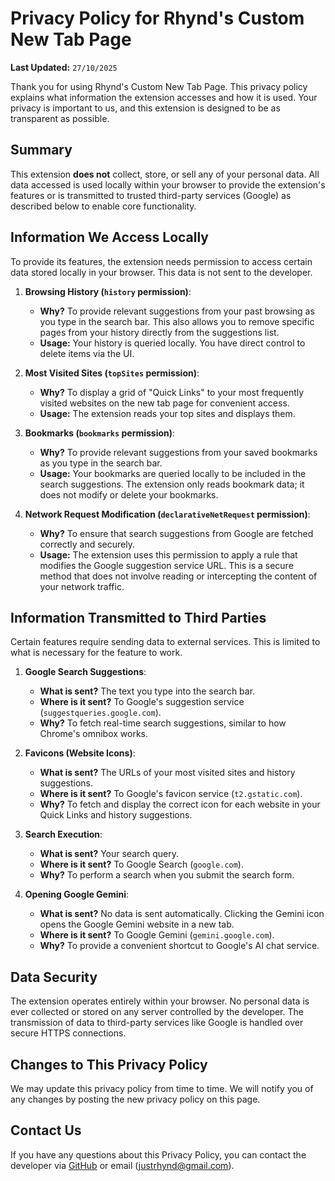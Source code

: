 # Privacy Policy for Rhynd's Custom New Tab Page

**Last Updated:** `27/10/2025`

Thank you for using Rhynd's Custom New Tab Page. This privacy policy explains what information the extension accesses and how it is used. Your privacy is important to us, and this extension is designed to be as transparent as possible.

## Summary

This extension **does not** collect, store, or sell any of your personal data. All data accessed is used locally within your browser to provide the extension's features or is transmitted to trusted third-party services (Google) as described below to enable core functionality.

## Information We Access Locally

To provide its features, the extension needs permission to access certain data stored locally in your browser. This data is not sent to the developer.

1.  **Browsing History (`history` permission)**:
    *   **Why?** To provide relevant suggestions from your past browsing as you type in the search bar. This also allows you to remove specific pages from your history directly from the suggestions list.
    *   **Usage:** Your history is queried locally. You have direct control to delete items via the UI.

2.  **Most Visited Sites (`topSites` permission)**:
    *   **Why?** To display a grid of "Quick Links" to your most frequently visited websites on the new tab page for convenient access.
    *   **Usage:** The extension reads your top sites and displays them.

3.  **Bookmarks (`bookmarks` permission)**:
    *   **Why?** To provide relevant suggestions from your saved bookmarks as you type in the search bar.
    *   **Usage:** Your bookmarks are queried locally to be included in the search suggestions. The extension only reads bookmark data; it does not modify or delete your bookmarks.

4.  **Network Request Modification (`declarativeNetRequest` permission)**:
    *   **Why?** To ensure that search suggestions from Google are fetched correctly and securely.
    *   **Usage:** The extension uses this permission to apply a rule that modifies the Google suggestion service URL. This is a secure method that does not involve reading or intercepting the content of your network traffic.


## Information Transmitted to Third Parties

Certain features require sending data to external services. This is limited to what is necessary for the feature to work.

1.  **Google Search Suggestions**:
    *   **What is sent?** The text you type into the search bar.
    *   **Where is it sent?** To Google's suggestion service (`suggestqueries.google.com`).
    *   **Why?** To fetch real-time search suggestions, similar to how Chrome's omnibox works.

2.  **Favicons (Website Icons)**:
    *   **What is sent?** The URLs of your most visited sites and history suggestions.
    *   **Where is it sent?** To Google's favicon service (`t2.gstatic.com`).
    *   **Why?** To fetch and display the correct icon for each website in your Quick Links and history suggestions.

3.  **Search Execution**:
    *   **What is sent?** Your search query.
    *   **Where is it sent?** To Google Search (`google.com`).
    *   **Why?** To perform a search when you submit the search form.

4.  **Opening Google Gemini**:
    *   **What is sent?** No data is sent automatically. Clicking the Gemini icon opens the Google Gemini website in a new tab.
    *   **Where is it sent?** To Google Gemini (`gemini.google.com`).
    *   **Why?** To provide a convenient shortcut to Google's AI chat service.


## Data Security

The extension operates entirely within your browser. No personal data is ever collected or stored on any server controlled by the developer. The transmission of data to third-party services like Google is handled over secure HTTPS connections.

## Changes to This Privacy Policy

We may update this privacy policy from time to time. We will notify you of any changes by posting the new privacy policy on this page.

## Contact Us

If you have any questions about this Privacy Policy, you can contact the developer via [GitHub](https://github.com/Rhynd) or email (justrhynd@gmail.com).
